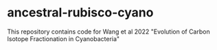 # ancestral-rubisco-cyano
This repository contains code for Wang et al 2022 "Evolution of Carbon Isotope Fractionation in Cyanobacteria"
